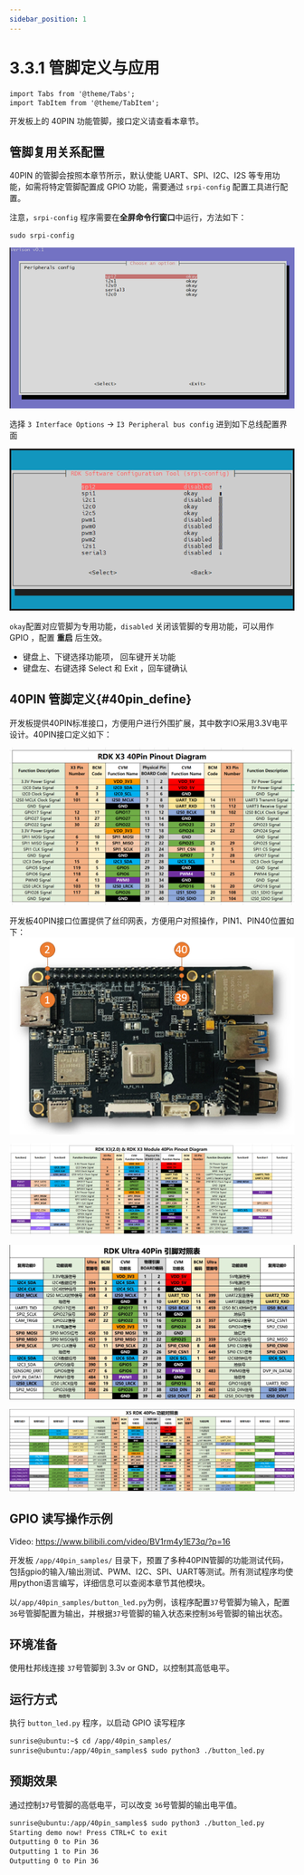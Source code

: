 ```yaml
---
sidebar_position: 1
---
```


# 3.3.1 管脚定义与应用

```mdx-code-block
import Tabs from '@theme/Tabs';
import TabItem from '@theme/TabItem';
```

开发板上的 40PIN 功能管脚，接口定义请查看本章节。

## 管脚复用关系配置

40PIN 的管脚会按照本章节所示，默认使能 UART、SPI、I2C、I2S 等专用功能，如需将特定管脚配置成 GPIO 功能，需要通过 `srpi-config` 配置工具进行配置。

注意，`srpi-config` 程序需要在**全屏命令行窗口**中运行，方法如下：

```
sudo srpi-config
```

![image-20220511173307239](../../../static/img/03_Basic_Application/03_40pin_user_guide/image/40pin_user_guide/image-20220511173307239.png)

选择 `3 Interface Options` -> `I3 Peripheral bus config` 进到如下总线配置界面

![image-20240817195940261](../../../static/img/03_Basic_Application/03_40pin_user_guide/image/40pin_user_guide/image-20240817195940261.png)

`okay`配置对应管脚为专用功能，`disabled` 关闭该管脚的专用功能，可以用作 GPIO ，配置 **重启** 后生效。

- 键盘上、下键选择功能项， 回车键开关功能
- 键盘左、右键选择  Select 和 Exit ，回车键确认

## 40PIN 管脚定义{#40pin_define}

开发板提供40PIN标准接口，方便用户进行外围扩展，其中数字IO采用3.3V电平设计。40PIN接口定义如下：

<Tabs groupId="rdk-type">
<TabItem value="x3" label="RDK X3">

![image-20220828203147852](../../../static/img/03_Basic_Application/03_40pin_user_guide/image/40pin_user_guide/image-20220828203147852.png)

开发板40PIN接口位置提供了丝印网表，方便用户对照操作，PIN1、PIN40位置如下：
![image-20220828203207798](../../../static/img/03_Basic_Application/03_40pin_user_guide/image/40pin_user_guide/image-20220828203207798.png)

</TabItem>

<TabItem value="x3md" label="RDK X3 Module">

![image-20230510155124570](../../../static/img/03_Basic_Application/03_40pin_user_guide/image/40pin_user_guide/image-20230510155124570.png)

</TabItem>

<TabItem value="ultra" label="RDK Ultra">

![image-20230510155124570](../../../static/img/03_Basic_Application/03_40pin_user_guide/image/40pin_user_guide/image-20230830194924570.png)

</TabItem>

<TabItem value="rdkx5" label="RDK X5">

![image-20241217-202319](../../../static/img/03_Basic_Application/03_40pin_user_guide/image/40pin_user_guide/image-20241217-202319.png)

</TabItem>

</Tabs>

## GPIO 读写操作示例

Video: https://www.bilibili.com/video/BV1rm4y1E73q/?p=16

开发板 `/app/40pin_samples/` 目录下，预置了多种40PIN管脚的功能测试代码，包括gpio的输入/输出测试、PWM、I2C、SPI、UART等测试。所有测试程序均使用python语言编写，详细信息可以查阅本章节其他模块。

以`/app/40pin_samples/button_led.py`为例，该程序配置`37`号管脚为输入，配置`36`号管脚配置为输出，并根据`37`号管脚的输入状态来控制`36`号管脚的输出状态。

## 环境准备
使用杜邦线连接 `37`号管脚到 3.3v or GND，以控制其高低电平。

## 运行方式
执行 `button_led.py` 程序，以启动 GPIO 读写程序

  ```bash
  sunrise@ubuntu:~$ cd /app/40pin_samples/
  sunrise@ubuntu:/app/40pin_samples$ sudo python3 ./button_led.py
  ```

## 预期效果
通过控制`37`号管脚的高低电平，可以改变 `36`号管脚的输出电平值。

  ```bash
  sunrise@ubuntu:/app/40pin_samples$ sudo python3 ./button_led.py
  Starting demo now! Press CTRL+C to exit
  Outputting 0 to Pin 36
  Outputting 1 to Pin 36
  Outputting 0 to Pin 36
  ```
